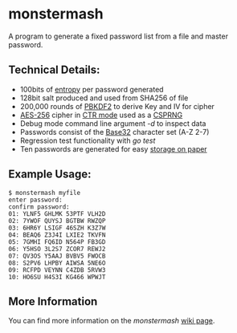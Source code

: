 # monstermash
A program to generate a fixed password list from a file and master password.

## Technical Details:
- 100bits of [entropy](https://en.wikipedia.org/wiki/Password_strength) per password generated
- 128bit salt produced and used from SHA256 of file
- 200,000 rounds of [PBKDF2](https://en.wikipedia.org/wiki/PBKDF2) to derive Key and IV for cipher
- [AES-256](https://en.wikipedia.org/wiki/Advanced_Encryption_Standard) cipher in [CTR mode](https://en.wikipedia.org/wiki/Block_cipher_mode_of_operation#Counter_(CTR)) used as a [CSPRNG](https://en.wikipedia.org/wiki/Cryptographically_secure_pseudorandom_number_generator)
- Debug mode command line argument _-d_ to inspect data
- Passwords consist of the [Base32](https://en.wikipedia.org/wiki/Base32) character set (A-Z 2-7)
- Regression test functionality with _go test_
- Ten passwords are generated for easy [storage on paper](https://www.schneier.com/news/archives/2010/11/bruce_schneier_write.html)

## Example Usage:

```
$ monstermash myfile
enter password:
confirm password:
01: YLNF5 GHLMK 53PTF VLH2D
02: 7YWOF QUYSJ BGTBW RWZQP
03: 6HR6Y LSIGF 46SZH K3Z7W
04: BEAQ6 Z3J4I LXIE2 TKVFN
05: 7GMHI FQ6ID N564P FB3GD
06: Y5HSO 3L2S7 ZCOR7 REWJ2
07: QV3OS Y5AAJ BVBV5 FWOCB
08: S2PV6 LHPBY AIWSA 5NE6O
09: RCFPD VEYNN C4ZDB 5RVW3
10: HO6SU H4S3I KG466 WPWJT
```
## More Information

You can find more information on the _monstermash_ [wiki page](https://github.com/fenderq/monstermash/wiki).
